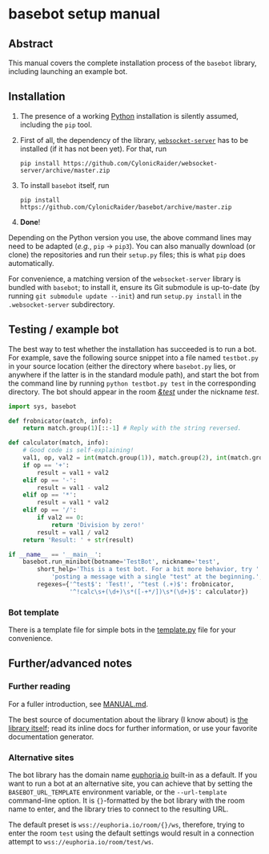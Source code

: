 # basebot setup manual

## Abstract

This manual covers the complete installation process of the `basebot`
library, including launching an example bot.

## Installation

1. The presence of a working [Python](https://www.python.org/downloads)
   installation is silently assumed, including the `pip` tool.

2. First of all, the dependency of the library,
   [`websocket-server`](https://github.com/CylonicRaider/websocket-server/)
   has to be installed (if it has not been yet). For that, run

   ```
   pip install https://github.com/CylonicRaider/websocket-server/archive/master.zip
   ```

3. To install `basebot` itself, run

   ```
   pip install https://github.com/CylonicRaider/basebot/archive/master.zip
   ```

4. **Done**!

Depending on the Python version you use, the above command lines may need to
be adapted (_e.g._, `pip` → `pip3`). You can also manually download (or clone)
the repositories and run their `setup.py` files; this is what `pip` does
automatically.

For convenience, a matching version of the `websocket-server` library is
bundled with `basebot`; to install it, ensure its Git submodule is up-to-date
(by running `git submodule update --init`) and run `setup.py install` in the
`.websocket-server` subdirectory.

## Testing / example bot

The best way to test whether the installation has succeeded is to run a bot.
For example, save the following source snippet into a file named `testbot.py`
in your source location (either the directory where `basebot.py` lies, or
anywhere if the latter is in the standard module path), and start the bot
from the command line by running `python testbot.py test` in the
corresponding directory. The bot should appear in the room
[*&test*](https://euphoria.io/room/test) under the nickname *test*.

```python
import sys, basebot

def frobnicator(match, info):
    return match.group(1)[::-1] # Reply with the string reversed.

def calculator(match, info):
    # Good code is self-explaining!
    val1, op, val2 = int(match.group(1)), match.group(2), int(match.group(3))
    if op == '+':
        result = val1 + val2
    elif op == '-':
        result = val1 - val2
    elif op == '*':
        result = val1 * val2
    elif op == '/':
        if val2 == 0:
            return 'Division by zero!'
        result = val1 / val2
    return 'Result: ' + str(result)

if __name__ == '__main__':
    basebot.run_minibot(botname='TestBot', nickname='test',
        short_help='This is a test bot. For a bit more behavior, try '
            'posting a message with a single "test" at the beginning.',
        regexes={'^test$': 'Test!', '^test (.+)$': frobnicator,
                 '^!calc\s+(\d+)\s*([-+*/])\s*(\d+)$': calculator})
```

### Bot template

There is a template file for simple bots in the [template.py](template.py)
file for your convenience.

## Further/advanced notes

### Further reading

For a fuller introduction, see [MANUAL.md](MANUAL.md).

The best source of documentation about the library (I know about) is [the
library itself](basebot.py); read its inline docs for further information,
or use your favorite documentation generator.

### Alternative sites

The bot library has the domain name [euphoria.io](https://euphoria.io)
built-in as a default. If you want to run a bot at an alternative site, you
can achieve that by setting the `BASEBOT_URL_TEMPLATE` environment variable,
or the `--url-template` command-line option. It is `{}`-formatted by the bot
library with the room name to enter, and the library tries to connect to the
resulting URL.

The default preset is `wss://euphoria.io/room/{}/ws`, therefore, trying
to enter the room `test` using the default settings would result in a
connection attempt to `wss://euphoria.io/room/test/ws`.
